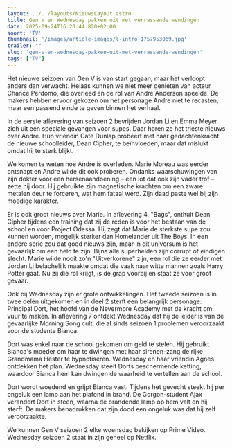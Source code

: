 ```yaml
---
layout: ../../layouts/NieuwsLayout.astro
title: Gen V en Wednesday pakken uit met verrassende wendingen
date: 2025-09-24T16:20:44.820+02:00
soort: 'TV'
thumbnail: '/images/article-images/l-intro-1757953069.jpg'
trailer: ""
slug: 'gen-v-en-wednesday-pakken-uit-met-verrassende-wendingen'
tags: ["TV"]
---
```


Het nieuwe seizoen van Gen V is van start gegaan, maar het verloopt anders dan
verwacht. Helaas kunnen we niet meer genieten van acteur Chance Perdomo, die
overleed en de rol van Andre Anderson speelde. De makers hebben ervoor gekozen
om het personage Andre niet te recasten, maar een passend einde te geven binnen
het verhaal.

In de eerste aflevering van seizoen 2 bevrijden Jordan Li en Emma Meyer zich uit
een speciale gevangen voor supes. Daar horen ze het trieste nieuws over Andre.
Hun vriendin Cate Dunlap probeert met haar gedachtenkracht de nieuwe
schoolleider, Dean Cipher, te beïnvloeden, maar dat mislukt omdat hij te sterk
blijkt.

We komen te weten hoe Andre is overleden. Marie Moreau was eerder ontsnapt en
Andre wilde dit ook proberen. Ondanks waarschuwingen van zijn dokter voor een
hersenaandoening – een lot dat ook zijn vader trof – zette hij door. Hij
gebruikte zijn magnetische krachten om een zware metalen deur te forceren, wat
hem fataal werd. Zijn daad paste wel bij zijn moedige karakter.

Er is ook groot nieuws over Marie. In aflevering 4, "Bags", onthult Dean Cipher
tijdens een training dat zij de reden is voor het bestaan van de school en voor
Project Odessa. Hij zegt dat Marie de sterkste supe zou kunnen worden, mogelijk
sterker dan Homelander uit The Boys. In een andere serie zou dat goed nieuws
zijn, maar in dit universum is het gevaarlijk om een held te zijn. Bijna alle
superhelden zijn corrupt of eindigen slecht. Marie wilde nooit zo'n
"Uitverkorene" zijn, een rol die ze eerder met Jordan Li belachelijk maakte
omdat die vaak naar witte mannen zoals Harry Potter gaat. Nu zij die rol krijgt,
is de grap voorbij en staat ze voor groot gevaar.

Ook bij Wednesday zijn er grote ontwikkelingen. Het tweede seizoen is in twee
delen uitgekomen en in deel 2 sterft een belangrijk personage: Principal Dort,
het hoofd van de Nevermore Academy met de kracht om vuur te maken. In aflevering
7 ontdekt Wednesday dat hij de leider is van de gevaarlijke Morning Song cult,
die al sinds seizoen 1 problemen veroorzaakt voor de studente Bianca.

Dort was enkel naar de school gekomen om geld te stelen. Hij gebruikt Bianca's
moeder om haar te dwingen met haar sirenen-zang de rijke Grandmama Hester te
hypnotiseren. Wednesday en haar vriendin Agnes ontdekken het plan. Wednesday
steelt Dorts beschermende ketting, waardoor Bianca hem kan dwingen de waarheid
te vertellen aan de school.

Dort wordt woedend en grijpt Bianca vast. Tijdens het gevecht steekt hij per
ongeluk een lamp aan het plafond in brand. De Gorgon-student Ajax verandert Dort
in steen, waarna de brandende lamp op hem valt en hij sterft. De makers
benadrukken dat zijn dood een ongeluk was dat hij zelf veroorzaakte.

We kunnen Gen V seizoen 2 elke woensdag bekijken op Prime Video. Wednesday
seizoen 2 staat in zijn geheel op Netflix.